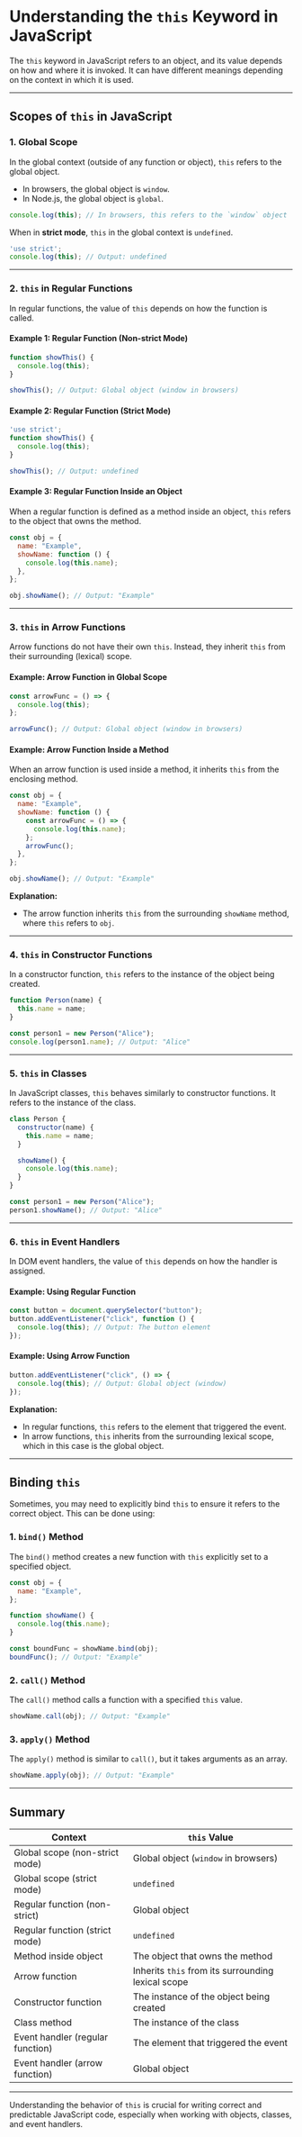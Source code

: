 # Understanding the `this` Keyword in JavaScript

The `this` keyword in JavaScript refers to an object, and its value depends on how and where it is invoked. It can have different meanings depending on the context in which it is used.

---

## Scopes of `this` in JavaScript

### 1. Global Scope
In the global context (outside of any function or object), `this` refers to the global object.

- In browsers, the global object is `window`.
- In Node.js, the global object is `global`.

```javascript
console.log(this); // In browsers, this refers to the `window` object
```

When in **strict mode**, `this` in the global context is `undefined`.

```javascript
'use strict';
console.log(this); // Output: undefined
```

---

### 2. `this` in Regular Functions
In regular functions, the value of `this` depends on how the function is called.

#### Example 1: Regular Function (Non-strict Mode)
```javascript
function showThis() {
  console.log(this);
}

showThis(); // Output: Global object (window in browsers)
```

#### Example 2: Regular Function (Strict Mode)
```javascript
'use strict';
function showThis() {
  console.log(this);
}

showThis(); // Output: undefined
```

#### Example 3: Regular Function Inside an Object
When a regular function is defined as a method inside an object, `this` refers to the object that owns the method.

```javascript
const obj = {
  name: "Example",
  showName: function () {
    console.log(this.name);
  },
};

obj.showName(); // Output: "Example"
```

---

### 3. `this` in Arrow Functions
Arrow functions do not have their own `this`. Instead, they inherit `this` from their surrounding (lexical) scope.

#### Example: Arrow Function in Global Scope
```javascript
const arrowFunc = () => {
  console.log(this);
};

arrowFunc(); // Output: Global object (window in browsers)
```

#### Example: Arrow Function Inside a Method
When an arrow function is used inside a method, it inherits `this` from the enclosing method.

```javascript
const obj = {
  name: "Example",
  showName: function () {
    const arrowFunc = () => {
      console.log(this.name);
    };
    arrowFunc();
  },
};

obj.showName(); // Output: "Example"
```

**Explanation:**
- The arrow function inherits `this` from the surrounding `showName` method, where `this` refers to `obj`.

---

### 4. `this` in Constructor Functions
In a constructor function, `this` refers to the instance of the object being created.

```javascript
function Person(name) {
  this.name = name;
}

const person1 = new Person("Alice");
console.log(person1.name); // Output: "Alice"
```

---

### 5. `this` in Classes
In JavaScript classes, `this` behaves similarly to constructor functions. It refers to the instance of the class.

```javascript
class Person {
  constructor(name) {
    this.name = name;
  }

  showName() {
    console.log(this.name);
  }
}

const person1 = new Person("Alice");
person1.showName(); // Output: "Alice"
```

---

### 6. `this` in Event Handlers
In DOM event handlers, the value of `this` depends on how the handler is assigned.

#### Example: Using Regular Function
```javascript
const button = document.querySelector("button");
button.addEventListener("click", function () {
  console.log(this); // Output: The button element
});
```

#### Example: Using Arrow Function
```javascript
button.addEventListener("click", () => {
  console.log(this); // Output: Global object (window)
});
```

**Explanation:**
- In regular functions, `this` refers to the element that triggered the event.
- In arrow functions, `this` inherits from the surrounding lexical scope, which in this case is the global object.

---

## Binding `this`

Sometimes, you may need to explicitly bind `this` to ensure it refers to the correct object. This can be done using:

### 1. `bind()` Method
The `bind()` method creates a new function with `this` explicitly set to a specified object.

```javascript
const obj = {
  name: "Example",
};

function showName() {
  console.log(this.name);
}

const boundFunc = showName.bind(obj);
boundFunc(); // Output: "Example"
```

### 2. `call()` Method
The `call()` method calls a function with a specified `this` value.

```javascript
showName.call(obj); // Output: "Example"
```

### 3. `apply()` Method
The `apply()` method is similar to `call()`, but it takes arguments as an array.

```javascript
showName.apply(obj); // Output: "Example"
```

---

## Summary

| Context                          | `this` Value                                      |
|----------------------------------|---------------------------------------------------|
| Global scope (non-strict mode)   | Global object (`window` in browsers)              |
| Global scope (strict mode)       | `undefined`                                       |
| Regular function (non-strict)    | Global object                                     |
| Regular function (strict mode)   | `undefined`                                       |
| Method inside object             | The object that owns the method                   |
| Arrow function                   | Inherits `this` from its surrounding lexical scope|
| Constructor function             | The instance of the object being created          |
| Class method                     | The instance of the class                         |
| Event handler (regular function) | The element that triggered the event              |
| Event handler (arrow function)   | Global object                                     |

---

Understanding the behavior of `this` is crucial for writing correct and predictable JavaScript code, especially when working with objects, classes, and event handlers.
